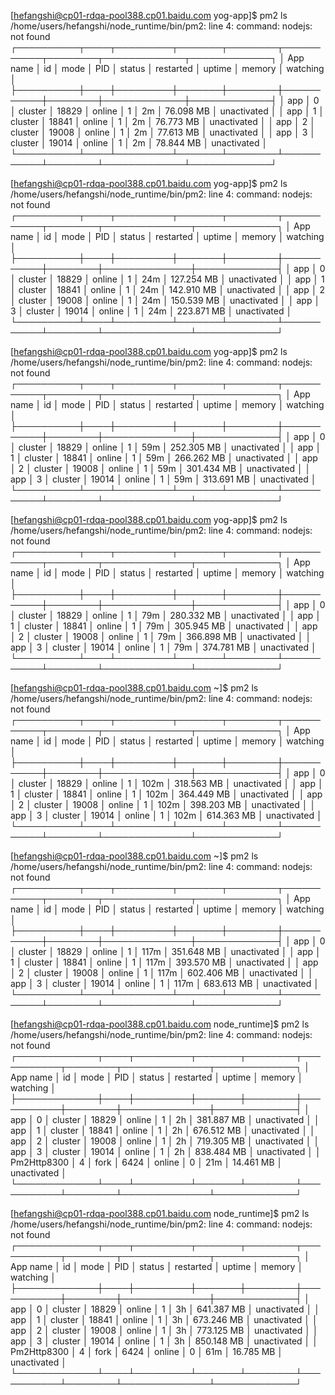 
[hefangshi@cp01-rdqa-pool388.cp01.baidu.com yog-app]$ pm2 ls
/home/users/hefangshi/node_runtime/bin/pm2: line 4: command: nodejs: not found
┌──────────┬────┬─────────┬───────┬────────┬───────────┬────────┬─────────────┬─────────────┐
│ App name │ id │ mode    │ PID   │ status │ restarted │ uptime │      memory │    watching │
├──────────┼────┼─────────┼───────┼────────┼───────────┼────────┼─────────────┼─────────────┤
│ app      │ 0  │ cluster │ 18829 │ online │         1 │ 2m     │ 76.098 MB   │ unactivated │
│ app      │ 1  │ cluster │ 18841 │ online │         1 │ 2m     │ 76.773 MB   │ unactivated │
│ app      │ 2  │ cluster │ 19008 │ online │         1 │ 2m     │ 77.613 MB   │ unactivated │
│ app      │ 3  │ cluster │ 19014 │ online │         1 │ 2m     │ 78.844 MB   │ unactivated │
└──────────┴────┴─────────┴───────┴────────┴───────────┴────────┴─────────────┴─────────────┘


[hefangshi@cp01-rdqa-pool388.cp01.baidu.com yog-app]$ pm2 ls
/home/users/hefangshi/node_runtime/bin/pm2: line 4: command: nodejs: not found
┌──────────┬────┬─────────┬───────┬────────┬───────────┬────────┬──────────────┬─────────────┐
│ App name │ id │ mode    │ PID   │ status │ restarted │ uptime │       memory │    watching │
├──────────┼────┼─────────┼───────┼────────┼───────────┼────────┼──────────────┼─────────────┤
│ app      │ 0  │ cluster │ 18829 │ online │         1 │ 24m    │ 127.254 MB   │ unactivated │
│ app      │ 1  │ cluster │ 18841 │ online │         1 │ 24m    │ 142.910 MB   │ unactivated │
│ app      │ 2  │ cluster │ 19008 │ online │         1 │ 24m    │ 150.539 MB   │ unactivated │
│ app      │ 3  │ cluster │ 19014 │ online │         1 │ 24m    │ 223.871 MB   │ unactivated │
└──────────┴────┴─────────┴───────┴────────┴───────────┴────────┴──────────────┴─────────────┘

[hefangshi@cp01-rdqa-pool388.cp01.baidu.com yog-app]$ pm2 ls
/home/users/hefangshi/node_runtime/bin/pm2: line 4: command: nodejs: not found
┌──────────┬────┬─────────┬───────┬────────┬───────────┬────────┬──────────────┬─────────────┐
│ App name │ id │ mode    │ PID   │ status │ restarted │ uptime │       memory │    watching │
├──────────┼────┼─────────┼───────┼────────┼───────────┼────────┼──────────────┼─────────────┤
│ app      │ 0  │ cluster │ 18829 │ online │         1 │ 59m    │ 252.305 MB   │ unactivated │
│ app      │ 1  │ cluster │ 18841 │ online │         1 │ 59m    │ 266.262 MB   │ unactivated │
│ app      │ 2  │ cluster │ 19008 │ online │         1 │ 59m    │ 301.434 MB   │ unactivated │
│ app      │ 3  │ cluster │ 19014 │ online │         1 │ 59m    │ 313.691 MB   │ unactivated │
└──────────┴────┴─────────┴───────┴────────┴───────────┴────────┴──────────────┴─────────────┘

[hefangshi@cp01-rdqa-pool388.cp01.baidu.com yog-app]$ pm2 ls  
/home/users/hefangshi/node_runtime/bin/pm2: line 4: command: nodejs: not found
┌──────────┬────┬─────────┬───────┬────────┬───────────┬────────┬──────────────┬─────────────┐
│ App name │ id │ mode    │ PID   │ status │ restarted │ uptime │       memory │    watching │
├──────────┼────┼─────────┼───────┼────────┼───────────┼────────┼──────────────┼─────────────┤
│ app      │ 0  │ cluster │ 18829 │ online │         1 │ 79m    │ 280.332 MB   │ unactivated │
│ app      │ 1  │ cluster │ 18841 │ online │         1 │ 79m    │ 305.945 MB   │ unactivated │
│ app      │ 2  │ cluster │ 19008 │ online │         1 │ 79m    │ 366.898 MB   │ unactivated │
│ app      │ 3  │ cluster │ 19014 │ online │         1 │ 79m    │ 374.781 MB   │ unactivated │
└──────────┴────┴─────────┴───────┴────────┴───────────┴────────┴──────────────┴─────────────┘

[hefangshi@cp01-rdqa-pool388.cp01.baidu.com ~]$ pm2 ls   
/home/users/hefangshi/node_runtime/bin/pm2: line 4: command: nodejs: not found
┌──────────┬────┬─────────┬───────┬────────┬───────────┬────────┬──────────────┬─────────────┐
│ App name │ id │ mode    │ PID   │ status │ restarted │ uptime │       memory │    watching │
├──────────┼────┼─────────┼───────┼────────┼───────────┼────────┼──────────────┼─────────────┤
│ app      │ 0  │ cluster │ 18829 │ online │         1 │ 102m   │ 318.563 MB   │ unactivated │
│ app      │ 1  │ cluster │ 18841 │ online │         1 │ 102m   │ 364.449 MB   │ unactivated │
│ app      │ 2  │ cluster │ 19008 │ online │         1 │ 102m   │ 398.203 MB   │ unactivated │
│ app      │ 3  │ cluster │ 19014 │ online │         1 │ 102m   │ 614.363 MB   │ unactivated │
└──────────┴────┴─────────┴───────┴────────┴───────────┴────────┴──────────────┴─────────────┘

[hefangshi@cp01-rdqa-pool388.cp01.baidu.com ~]$ pm2 ls
/home/users/hefangshi/node_runtime/bin/pm2: line 4: command: nodejs: not found
┌──────────┬────┬─────────┬───────┬────────┬───────────┬────────┬──────────────┬─────────────┐
│ App name │ id │ mode    │ PID   │ status │ restarted │ uptime │       memory │    watching │
├──────────┼────┼─────────┼───────┼────────┼───────────┼────────┼──────────────┼─────────────┤
│ app      │ 0  │ cluster │ 18829 │ online │         1 │ 117m   │ 351.648 MB   │ unactivated │
│ app      │ 1  │ cluster │ 18841 │ online │         1 │ 117m   │ 393.570 MB   │ unactivated │
│ app      │ 2  │ cluster │ 19008 │ online │         1 │ 117m   │ 602.406 MB   │ unactivated │
│ app      │ 3  │ cluster │ 19014 │ online │         1 │ 117m   │ 683.613 MB   │ unactivated │
└──────────┴────┴─────────┴───────┴────────┴───────────┴────────┴──────────────┴─────────────┘

[hefangshi@cp01-rdqa-pool388.cp01.baidu.com node_runtime]$ pm2 ls
/home/users/hefangshi/node_runtime/bin/pm2: line 4: command: nodejs: not found
┌─────────────┬────┬─────────┬───────┬────────┬───────────┬────────┬──────────────┬─────────────┐
│ App name    │ id │ mode    │ PID   │ status │ restarted │ uptime │       memory │    watching │
├─────────────┼────┼─────────┼───────┼────────┼───────────┼────────┼──────────────┼─────────────┤
│ app         │ 0  │ cluster │ 18829 │ online │         1 │ 2h     │ 381.887 MB   │ unactivated │
│ app         │ 1  │ cluster │ 18841 │ online │         1 │ 2h     │ 676.512 MB   │ unactivated │
│ app         │ 2  │ cluster │ 19008 │ online │         1 │ 2h     │ 719.305 MB   │ unactivated │
│ app         │ 3  │ cluster │ 19014 │ online │         1 │ 2h     │ 838.484 MB   │ unactivated │
│ Pm2Http8300 │ 4  │ fork    │ 6424  │ online │         0 │ 21m    │  14.461 MB   │ unactivated │
└─────────────┴────┴─────────┴───────┴────────┴───────────┴────────┴──────────────┴─────────────┘

[hefangshi@cp01-rdqa-pool388.cp01.baidu.com node_runtime]$ pm2 ls
/home/users/hefangshi/node_runtime/bin/pm2: line 4: command: nodejs: not found
┌─────────────┬────┬─────────┬───────┬────────┬───────────┬────────┬──────────────┬─────────────┐
│ App name    │ id │ mode    │ PID   │ status │ restarted │ uptime │       memory │    watching │
├─────────────┼────┼─────────┼───────┼────────┼───────────┼────────┼──────────────┼─────────────┤
│ app         │ 0  │ cluster │ 18829 │ online │         1 │ 3h     │ 641.387 MB   │ unactivated │
│ app         │ 1  │ cluster │ 18841 │ online │         1 │ 3h     │ 673.246 MB   │ unactivated │
│ app         │ 2  │ cluster │ 19008 │ online │         1 │ 3h     │ 773.125 MB   │ unactivated │
│ app         │ 3  │ cluster │ 19014 │ online │         1 │ 3h     │ 850.148 MB   │ unactivated │
│ Pm2Http8300 │ 4  │ fork    │ 6424  │ online │         0 │ 61m    │  16.785 MB   │ unactivated │
└─────────────┴────┴─────────┴───────┴────────┴───────────┴────────┴──────────────┴─────────────┘
